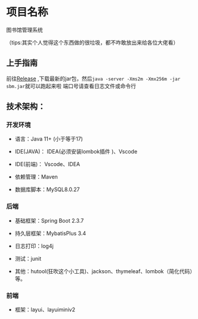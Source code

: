 # 项目名称

图书馆管理系统

（tips:其实个人觉得这个东西做的很垃圾，都不咋敢放出来给各位大佬看）

## 上手指南

前往[Release](https://github.com/YYTtheBest/SpringbootBookManager/releases)
,下载最新的jar包，然后`java -server -Xms2m -Xmx256m -jar sbm.jar`就可以跑起来啦
端口号请查看日志文件或命令行

## 技术架构：

### 开发环境

* 语言：Java 11+ (小于等于17)

* IDE(JAVA)： IDEA(必须安装lombok插件 )、Vscode

* IDE(前端)： Vscode、IDEA

* 依赖管理：Maven

* 数据库脚本：MySQL8.0.27

### 后端

* 基础框架：Spring Boot 2.3.7

* 持久层框架：MybatisPlus 3.4

* 日志打印：log4j

* 测试：junit

* 其他：hutool(狂吹这个小工具)、jackson、thymeleaf、lombok（简化代码）等。

### 前端

* 框架：layui、layuiminiv2